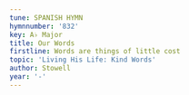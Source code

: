 ```yaml
---
tune: SPANISH HYMN
hymnnumber: '832'
key: A♭ Major
title: Our Words
firstline: Words are things of little cost
topic: 'Living His Life: Kind Words'
author: Stowell
year: '-'
---
```

